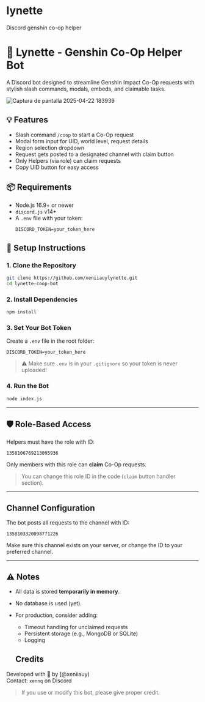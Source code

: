 # lynette
Discord genshin co-op helper 
# 🤖 Lynette - Genshin Co-Op Helper Bot

A Discord bot designed to streamline Genshin Impact Co-Op requests with stylish slash commands, modals, embeds, and claimable tasks.


![Captura de pantalla 2025-04-22 183939](https://github.com/user-attachments/assets/fbdafe28-76fb-4747-a557-ea61ca191505)


## 💡 Features

- Slash command `/coop` to start a Co-Op request
- Modal form input for UID, world level, request details
- Region selection dropdown
- Request gets posted to a designated channel with claim button
- Only Helpers (via role) can claim requests
- Copy UID button for easy access

## 📦 Requirements

- Node.js 16.9+ or newer
- `discord.js` v14+
- A `.env` file with your token:
  ```env
  DISCORD_TOKEN=your_token_here
## 🚀 Setup Instructions

### 1. Clone the Repository

```bash
git clone https://github.com/xeniiauylynette.git
cd lynette-coop-bot
```

### 2. Install Dependencies

```bash
npm install
```

### 3. Set Your Bot Token

Create a `.env` file in the root folder:

```env
DISCORD_TOKEN=your_token_here
```

> ⚠️ Make sure `.env` is in your `.gitignore` so your token is never uploaded!

### 4. Run the Bot

```bash
node index.js
```

---

## 🛡 Role-Based Access

Helpers must have the role with ID:

```
1358106769213095936
```

Only members with this role can **claim** Co-Op requests.

> You can change this role ID in the code (`claim` button handler section).

---

##  Channel Configuration

The bot posts all requests to the channel with ID:

```
1358103320098771226
```

Make sure this channel exists on your server, or change the ID to your preferred channel.

---

## ⚠️ Notes

- All data is stored **temporarily in memory**.
- No database is used (yet).
- For production, consider adding:
  - Timeout handling for unclaimed requests
  - Persistent storage (e.g., MongoDB or SQLite)
  - Logging
 
  ## Credits

Developed with 💖 by [@xeniiauy)  
Contact: `xennq` on Discord

> If you use or modify this bot, please give proper credit.
